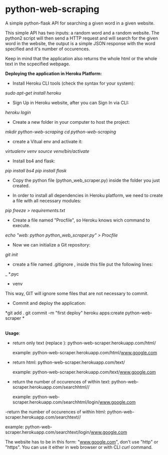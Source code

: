 # python-web-scraping
A simple python-flask API for searching a given word in a given website.

This simple API has two inputs: a random word and a random website.
The python2 script will then send a HTTP request and will search for the given word in the website, the output is a simple JSON response with the word specified and it's number of occurences.

Keep in mind that the application also returns the whole html or the whole text in the scpecified webpage.

<b>Deploying the application in Heroku Platform:</b>

- Install Heroku CLI tools (check the syntax for your system):

*sudo apt-get install heroku* 

- Sign Up in Heroku website, after you can Sign In via CLI:

*heroku login*

- Create a new folder in your computer to host the project:

*mkdir python-web-scraping*
*cd python-web-scraping*

- create a Vitual env and activate it:

*virtualenv venv*
*source venv/bin/activate*

- Install bs4 and flask:

*pip install bs4*
*pip install flask*

- Copy the python file (python_web_scraper.py) inside the folder you just created.

- In order to install all dependencies in Heroku platform, we need to create a file with all necessary modules:

*pip freeze > requirements.txt*

- Create a file named "Procfile", so Heroku knows wich command to execute. 

*echo "web: python python_web_scraper.py" > Procfile*

- Now we can initialize a Git repository:

*git init*

- create a file named .gitignore , inside this file put the following lines:

_ *.pyc 
* venv 

This way, GIT will ignore some files that are not necessary to commit.

- Commit and deploy the application:

*git add .
git commit -m "first deploy"
heroku apps:create python-web-scraper
*
<br></br>

<b>Usage</b>:

- return only text (replace <site>):
  python-web-scraper.herokuapp.com/html/<site>
  
  example: python-web-scraper.herokuapp.com/html/www.google.com

- return html:
  python-web-scraper.herokuapp.com/text/<site>
  
  example: python-web-scraper.herokuapp.com/text/www.google.com 
  
  
- return the number of occurences of <word> within text:
  python-web-scraper.herokuapp.com/searchhtml/<word>/<site>
  
  example: python-web-scraper.herokuapp.com/searchhtml/login/www.google.com


-return the number of occurences of <word> within html:
 python-web-scraper.herokuapp.com/searchtext/<word>/<site>
 
 example: python-web-scraper.herokuapp.com/searchtext/login/www.google.com
 

The website has to be in this form: "www.google.com", don't use "http" or "https". You can use it either in web browser or with CLI <em>curl</em> command.



